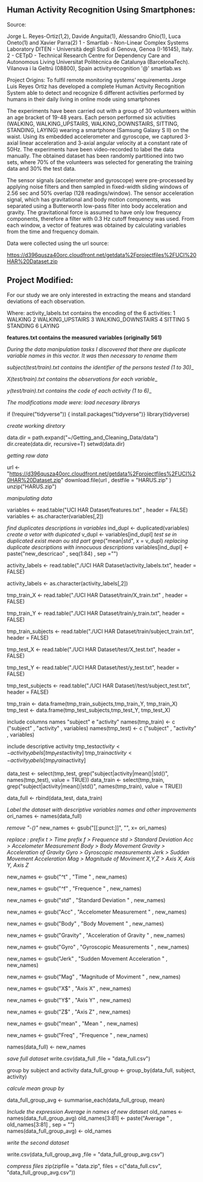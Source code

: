 ## Human Activity Recognition Using Smartphones:


Source:

Jorge L. Reyes-Ortiz(1,2), Davide Anguita(1), Alessandro Ghio(1), Luca Oneto(1) and Xavier Parra(2)
1 - Smartlab - Non-Linear Complex Systems Laboratory
DITEN - Università degli Studi di Genova, Genoa (I-16145), Italy.
2 - CETpD - Technical Research Centre for Dependency Care and Autonomous Living
Universitat Politècnica de Catalunya (BarcelonaTech). Vilanova i la Geltrú (08800), Spain
activityrecognition '@' smartlab.ws

Project Origins:
To fulfil remote monitoring systems’ requirements Jorge Luis Reyes Ortiz has developed a complete Human Activity Recognition System able to detect and recognize 6 different activities performed by humans in their daily living in online mode using smartphones

The experiments have been carried out with a group of 30 volunteers within an age bracket of 19-48 years. Each person performed six activities (WALKING, WALKING_UPSTAIRS, WALKING_DOWNSTAIRS, SITTING, STANDING, LAYING) wearing a smartphone (Samsung Galaxy S II) on the waist. Using its embedded accelerometer and gyroscope, we captured 3-axial linear acceleration and 3-axial angular velocity at a constant rate of 50Hz. The experiments have been video-recorded to label the data manually. The obtained dataset has been randomly partitioned into two sets, where 70% of the volunteers was selected for generating the training data and 30% the test data. 

The sensor signals (accelerometer and gyroscope) were pre-processed by applying noise filters and then sampled in fixed-width sliding windows of 2.56 sec and 50% overlap (128 readings/window). The sensor acceleration signal, which has gravitational and body motion components, was separated using a Butterworth low-pass filter into body acceleration and gravity. The gravitational force is assumed to have only low frequency components, therefore a filter with 0.3 Hz cutoff frequency was used. From each window, a vector of features was obtained by calculating variables from the time and frequency domain.  

Data were collected using the url source:

 https://d396qusza40orc.cloudfront.net/getdata%2Fprojectfiles%2FUCI%20HAR%20Dataset.zip

## Project Modified:
For our study we are only interested in extracting the means and standard deviations of each observation.

Where:
activity_labels.txt contains the encoding of the 6 activities:
1 WALKING
2 WALKING_UPSTAIRS
3 WALKING_DOWNSTAIRS
4 SITTING
5 STANDING
6 LAYING

__features.txt contains the measured variables (originally 561)__

*During the data manipulation tasks I discovered that there are duplicate variable names in this vector.*
*It was then necessary to rename them*

__subject_(test/train).txt contains the identifier of the persons tested (1 to 30)__

__X_(test/train).txt contains the observations for each variable__

__y_(test/train).txt contains the code of each activity (1 to 6)__

*The modifications made were:* 
*load necesary librarys*

if (!require("tidyverse")) {
   install.packages("tidyverse")}
library(tidyverse)

*create working diretory* 

data.dir = path.expand("~/Getting_and_Cleaning_Data/data")
dir.create(data.dir, recursive=T)
setwd(data.dir)

*getting raw data*

url <- "https://d396qusza40orc.cloudfront.net/getdata%2Fprojectfiles%2FUCI%20HAR%20Dataset.zip"
download.file(url , destfile = "HARUS.zip" )
unzip("HARUS.zip")

*manipulating data*

variables <- read.table("UCI HAR Dataset/features.txt" , header = FALSE)
variables <- as.character(variables[,2])  

*find duplicates descriptions in variables*
ind_dupl <- duplicated(variables)
*create a vetor with dupicated*
v_dupl <- variables[ind_dupl]
*test se in duplicated exist mean ou std part*
grep("mean|std", x = v_dupl)
*replacing duplicate descriptions with innocuous descriptions*
variables[ind_dupl] <- paste("new_descricao" , seq(1:84) , sep ="")


activity_labels <- read.table("./UCI HAR Dataset/activity_labels.txt", header = FALSE)

activity_labels <- as.character(activity_labels[,2])  

tmp_train_X <- read.table("./UCI HAR Dataset/train/X_train.txt" , header = FALSE) 

tmp_train_Y <- read.table("./UCI HAR Dataset/train/y_train.txt", header = FALSE) 

tmp_train_subjects <- read.table("./UCI HAR Dataset/train/subject_train.txt", header = FALSE) 


tmp_test_X <- read.table("./UCI HAR Dataset/test/X_test.txt", header = FALSE) 

tmp_test_Y <- read.table("./UCI HAR Dataset/test/y_test.txt", header = FALSE) 

tmp_test_subjects <- read.table("./UCI HAR Dataset//test/subject_test.txt", header = FALSE)  

tmp_train <- data.frame(tmp_train_subjects,tmp_train_Y, tmp_train_X)
tmp_test  <- data.frame(tmp_test_subjects,tmp_test_Y, tmp_test_X)

include columns names "subject" e "activity"
names(tmp_train) <- c ("subject" , "activity" , variables)
names(tmp_test) <- c ("subject" , "activity" , variables)

include descriptive activity 
tmp_test$activity <- activity_labels[tmp_test$activity]
tmp_train$activity <- activity_labels[tmp_train$activity]

data_test <- select(tmp_test,  grep("subject|activity|mean()|std()", names(tmp_test), value = TRUE))
data_train <- select(tmp_train,  grep("subject|activity|mean()|std()", names(tmp_train), value = TRUE))

data_full <- rbind(data_test, data_train) 

*Label the dataset with descriptive variables names and other improvements*
ori_names <- names(data_full)

*remove "-()"*
new_names <- gsub("[[:punct:]]", "", x= ori_names)

*replace :*
 *prefix t > Time* 
 *prefix f > Frequence*
 *std > Standard Deviation*
 *Acc > Accelometer Measurement*
 *Body > Body Movement*
 *Gravity > Acceleration of Gravity*
 *Gyro > Gyroscopic measurements*
 *Jerk > Sudden Movement Acceleration*
 *Mag > Magnitude of Moviment*
 *X,Y,Z > Axis X, Axis Y, Axis Z*

new_names <- gsub("^t" , "Time " , new_names)

new_names <- gsub("^f" , "Frequence " , new_names)

new_names <- gsub("std" , "Standard Deviation " , new_names)

new_names <- gsub("Acc" , "Accelometer Measurement  " , new_names)

new_names <- gsub("Body" , "Body Movement " , new_names)

new_names <- gsub("Gravity" , "Acceleration of Gravity " , new_names)

new_names <- gsub("Gyro" , "Gyroscopic Measurements " , new_names)

new_names <- gsub("Jerk" , "Sudden Movement Acceleration " , new_names)

new_names <- gsub("Mag" , "Magnitude of Moviment " , new_names)

new_names <- gsub("X$" , "Axis X" , new_names)

new_names <- gsub("Y$" , "Axis Y" , new_names)

new_names <- gsub("Z$" , "Axis Z" , new_names)

new_names <- gsub("mean" , "Mean " , new_names)

new_names <- gsub("Freq" , "Frequence " , new_names)

names(data_full) <- new_names

*save full dataset*
write.csv(data_full ,file = "data_full.csv")

group by subject and activity
data_full_group <- group_by(data_full, subject, activity)

 *calcule mean group by*

data_full_group_avg <- summarise_each(data_full_group, mean)

*Include the expression Average in names of new dataset*
old_names <- names(data_full_group_avg)
old_names[3:81] <- paste("Average " , old_names[3:81] , sep = "")  
names(data_full_group_avg) <- old_names

 *write the second dataset*

write.csv(data_full_group_avg ,file = "data_full_group_avg.csv")

*compress  files*
zip(zipfile = "data.zip", files = c("data_full.csv", "data_full_group_avg.csv"))
